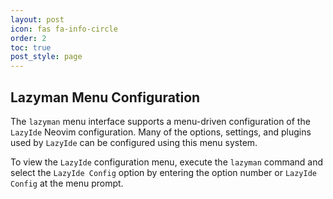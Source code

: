 ```yaml
---
layout: post
icon: fas fa-info-circle
order: 2
toc: true
post_style: page
---
```


## Lazyman Menu Configuration

The `lazyman` menu interface supports a menu-driven configuration of the
`LazyIde` Neovim configuration. Many of the options, settings, and plugins
used by `LazyIde` can be configured using this menu system.

To view the `LazyIde` configuration menu, execute the `lazyman` command
and select the `LazyIde Config` option by entering the option number or
`LazyIde Config` at the menu prompt.
